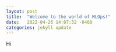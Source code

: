 ```yaml
---
layout: post
title:  "Welcome to the world of MLOps!"
date:   2022-04-26 14:07:32 -0400
categories: jekyll update
---
```


Hi 

